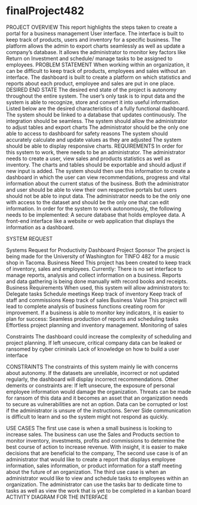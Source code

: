 # finalProject482
PROJECT OVERVIEW
This report highlights the steps taken to create a portal for a business management User interface. The interface is built to keep track of products, users and inventory for a specific business. The platform allows the admin to export charts seamlessly as well as update a company’s database. It allows the administrator to monitor key factors like Return on Investment and schedule/ manage tasks to be assigned to employees.
PROBLEM STATEMENT
When working within an organization, it can be difficult to keep track of products, employees and sales without an interface. The dashboard is built to create a platform on which statistics  and reports about each product, employee and sales are put in one place. 
DESIRED END STATE
The desired end state of the project is autonomy throughout the entire system. The user’s only task is to input data and the system is able to recognize, store and convert it into useful information. Listed below are the  desired characteristics of a fully functional dashboard.
The system should be linked to a database that updates continuously. The integration should be seamless.
The system should allow the administrator to adjust tables and export charts
The administrator should be the only one able to access to dashboard for safety reasons
The system should accurately calculate  and update values as they are adjusted
The system should be able to display responsive charts.
REQUIREMENTS
In order for this system to work, there needs to be an administrator. The administrator needs to create a user, view sales and products statistics as well as inventory. The charts and tables should be exportable and should adjust if new input is added.  The system should then use this information to create a dashboard in which the user can view recommendations, progress and vital information about the current status of the business. Both the administrator and user should be able to view their own respective portals but users should not be able to input data. The administrator needs to be the only one with access to the dataset and should be the only one that can edit information. In order for the system to work autonomously, the following needs to be implemented:
A secure database that holds employee data.
A front-end interface like a website or web application that displays the information  as a dashboard.

SYSTEM REQUEST

Systems Request for Productivity Dashboard 
Project Sponsor
The project is being made for the University of Washington for TINFO 482 for a music shop in Tacoma.
Business Need
This project has been created to keep track of inventory, sales and employees.
Currently:
There is no set interface to manage reports, analysis and collect information on a business.
Reports and data gathering is being done manually with  record books and receipts.
Business Requirements
When used, this system will allow administrators to:
Delegate tasks
Schedule meetings
Keep track of inventory
Keep track of staff and commissions
Keep track of sales
Business Value
This project will lead to complete analysis of business functions creating room for improvement. If a business is able to monitor key indicators, it is easier to plan for success:
Seamless production of reports and scheduling tasks
Effortless project planning and inventory management.
Monitoring of sales


Constraints
The dashboard could increase the complexity of scheduling and project planning.
If left unsecure, critical company data can be leaked or ransomed by cyber criminals
Lack of knowledge on how to build a user interface




CONSTRAINTS
The constraints of this system mainly lie with concerns about autonomy. If the datasets are unreliable, incorrect or not updated regularly, the dashboard  will display incorrect recommendations. Other demerits or constraints are:
If left unsecure, the exposure of personal employee information would damage the organization. Threats can be made for ransom of this data and it becomes an asset that an organization needs to secure as vulnerabilities are not an option.
Data can be corrupted or lost if the administrator is unsure of the instructions.
Server Side communication is difficult to learn and so the system might not respond as quickly.

USE CASES
The first use case is when a small business is looking to increase sales. The business can use the Sales and Products section to monitor inventory, investments, profits and commissions to determine the best course of action to increase revenue. With insight, it is easier to make decisions that are beneficial to the company,
The second use case is of an administrator that would like to create a report that displays employee information, sales information, or product information for a staff meeting about the future of an organization.
The third use case is when an administrator would like to view and schedule tasks to employees within an organization. The administrator can use the tasks bar to dedicate time to tasks as well as view the work that is yet to be completed in a kanban board
ACTIVITY DIAGRAM FOR THE INTERFACE

